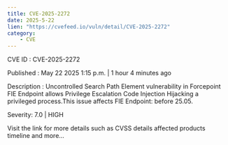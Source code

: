 ```yaml
---
title: CVE-2025-2272
date: 2025-5-22
lien: "https://cvefeed.io/vuln/detail/CVE-2025-2272"
category:
    - CVE
---
```


CVE ID : CVE-2025-2272

Published :  May 22
2025
1:15 p.m. | 1 hour
4 minutes ago

Description : Uncontrolled Search Path Element vulnerability in Forcepoint FIE Endpoint allows Privilege Escalation
Code Injection
Hijacking a privileged process.This issue affects FIE Endpoint: before 25.05.

Severity: 7.0 | HIGH

Visit the link for more details
such as CVSS details
affected products
timeline
and more...
